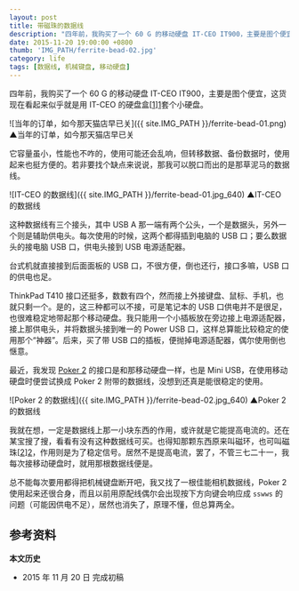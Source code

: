 ```yaml
---
layout: post
title: 带磁珠的数据线
description: "四年前，我购买了一个 60 G 的移动硬盘 IT-CEO IT900，主要是图个便宜，这货现在看起来似乎就是用 IT-CEO 的硬盘盒套个小硬盘。"
date: 2015-11-20 19:00:00 +0800
thumb: 'IMG_PATH/ferrite-bead-02.jpg'
category: life
tags: [数据线, 机械键盘, 移动硬盘]
---
```


四年前，我购买了一个 60 G 的移动硬盘 IT-CEO IT900，主要是图个便宜，这货现在看起来似乎就是用 IT-CEO 的硬盘盒[[1]][1]套个小硬盘。

![当年的订单，如今那天猫店早已关]({{ site.IMG_PATH }}/ferrite-bead-01.png)
&#9650;当年的订单，如今那天猫店早已关

它容量虽小，性能也不咋的，使用可能还会乱响，但转移数据、备份数据时，使用起来也挺方便的。若非要找个缺点来说说，那我可以脱口而出的是那草泥马的数据线。

![IT-CEO 的数据线]({{ site.IMG_PATH }}/ferrite-bead-01.jpg_640)
&#9650;IT-CEO 的数据线

这种数据线有三个接头，其中 USB A 那一端有两个公头，一个是数据头，另外一个则是辅助供电头。每次使用的时候，这两个都得插到电脑的 USB 口；要么数据头的接电脑 USB 口，供电头接到 USB 电源适配器。

台式机就直接接到后面面板的 USB 口，不很方便，倒也还行，接口多嘛，USB 口的供电也足。

ThinkPad T410 接口还挺多，数数有四个，然而接上外接键盘、鼠标、手机，也就只剩一个。是的，这三种都可以不接，可是笔记本的 USB 口供电并不是很足，也很难稳定地带起那个移动硬盘。我只能用一个小插板放在旁边接上电源适配器，接上那供电头，并将数据头接到唯一的 Power USB 口，这样总算能比较稳定的使用那个“神器”。后来，买了带 USB 口的插板，便抛掉电源适配器，偶尔使用倒也惬意。

最近，我发现 [Poker 2](/poker-2.html) 的接口是和那移动硬盘一样，也是 Mini USB，在使用移动硬盘时便尝试换成 Poker 2 附带的数据线，没想到还真是能很稳定的使用。

![Poker 2 的数据线]({{ site.IMG_PATH }}/ferrite-bead-02.jpg_640)
&#9650;Poker 2 的数据线

我就在想，一定是数据线上那一小块东西的作用，或许就是它能提高电流的。还在某宝搜了搜，看看有没有这种数据线可买。也得知那颗东西原来叫磁环，也可叫磁珠[[2]][2]，作用则是为了稳定信号。居然不是提高电流，罢了，不管三七二十一，我每次接移动硬盘时，就用那根数据线便是。

总不能每次要用都得把机械键盘断开吧，我又找了一根佳能相机数据线，Poker 2 使用起来还很合身，而且以前用原配线偶尔会出现按下方向键会响应成 `sswws` 的问题（可能因供电不足），居然也消失了，原理不懂，但总算两全。

## 参考资料

[1]: http://www.it-ceo.net/?ctr=product&type_id=253&product_id=975 "IT-CEO 2.5inch外置盒 IT-900 USB2.0规格"
[2]: https://zh.wikipedia.org/wiki/磁珠 "磁珠 - 维基百科"

**本文历史**

* 2015 年 11 月 20 日 完成初稿
